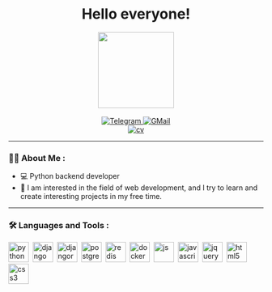 <h1 align="center">Hello everyone!</h1>
<div id="header" align="center">
  <img src="https://media3.giphy.com/media/v1.Y2lkPTc5MGI3NjExNDlpNmI5cWlsMnMxYTRkano2aWVvNGpndzYwcjRham5pMjB6cDRmaiZlcD12MV9pbnRlcm5hbF9naWZfYnlfaWQmY3Q9Zw/ptqAPgghLtHOa0SLJS/giphy.gif" width="150"/>
</div>
<br>
<div id="badges" align="center">
  <a href="http://t.me/hiiirch">
    <img src="https://img.shields.io/badge/Telegram-blue?style=for-the-badge&logo=telegram&logoColor=white" alt="Telegram"/>
  </a>
  <a href="http://nickita.vex@gmail.com">
    <img src="https://img.shields.io/badge/GMail-red?style=for-the-badge&logo=gmail&logoColor=white" alt="GMail"/>
  </a>
</div>
<div id="cv" align="center">
  <a href="https://docs.google.com/document/d/1bcskwaGs71DcCmmwVJKM-_aPNlvJVDgI_St-GxW08WM/edit?usp=sharing">
    <img src="https://img.shields.io/badge/📄 Мое резюме-pink?style=for-the-badge&logoColor=white" alt="cv"/>
  </a>
</div>

---
### :woman_technologist: About Me :
- :computer: Python backend developer
- :hibiscus: I am interested in the field of web development, and I try to learn and create interesting projects in my free time.

---
### :hammer_and_wrench: Languages and Tools :
<div id="stack" align="left">
  <img src="https://cdn.jsdelivr.net/gh/devicons/devicon@latest/icons/python/python-original.svg" title="python" width="40" height="40"/>&nbsp;
  <img src="https://cdn.jsdelivr.net/gh/devicons/devicon@latest/icons/django/django-plain.svg" title="django" width="40" height="40"/>&nbsp;
  <img src="https://cdn.jsdelivr.net/gh/devicons/devicon@latest/icons/djangorest/djangorest-plain.svg" title="djangorest" width="40" height="40"/>&nbsp;
  <img src="https://cdn.jsdelivr.net/gh/devicons/devicon@latest/icons/postgresql/postgresql-original.svg" title="postgresql" width="40" height="40"/>&nbsp;
  <img src="https://cdn.jsdelivr.net/gh/devicons/devicon@latest/icons/redis/redis-original.svg" title="redis" width="40" height="40"/>&nbsp;
  <img src="https://cdn.jsdelivr.net/gh/devicons/devicon@latest/icons/docker/docker-original.svg" title="docker" width="40" height="40"/>&nbsp;
  <img src="https://cdn.jsdelivr.net/gh/devicons/devicon@latest/icons/git/git-original.svg" title="js" width="40" height="40"/>&nbsp;
  <img src="https://cdn.jsdelivr.net/gh/devicons/devicon@latest/icons/javascript/javascript-original.svg" title="javascript" width="40" height="40"/>&nbsp;
  <img src="https://cdn.jsdelivr.net/gh/devicons/devicon@latest/icons/jquery/jquery-original.svg" title="jquery" width="40" height="40"/>&nbsp;
  <img src="https://cdn.jsdelivr.net/gh/devicons/devicon@latest/icons/html5/html5-original.svg" title="html5" width="40" height="40"/>&nbsp;
  <img src="https://cdn.jsdelivr.net/gh/devicons/devicon@latest/icons/css3/css3-original.svg" title="css3" width="40" height="40"/>&nbsp;
</div>
